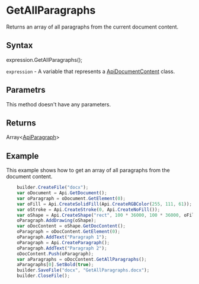 # GetAllParagraphs

Returns an array of all paragraphs from the current document content.

## Syntax

expression.GetAllParagraphs();

`expression` - A variable that represents a [ApiDocumentContent](../ApiDocumentContent.md) class.

## Parametrs

This method doesn't have any parameters.

## Returns

Array<[ApiParagraph](../../ApiParagraph/ApiParagraph.md)>

## Example

This example shows how to get an array of all paragraphs from the document content.

```javascript
	builder.CreateFile("docx");
	var oDocument = Api.GetDocument();
	var oParagraph = oDocument.GetElement(0);
	var oFill = Api.CreateSolidFill(Api.CreateRGBColor(255, 111, 61));
	var oStroke = Api.CreateStroke(0, Api.CreateNoFill());
	var oShape = Api.CreateShape("rect", 100 * 36000, 100 * 36000, oFill, oStroke);
	oParagraph.AddDrawing(oShape);
	var oDocContent = oShape.GetDocContent();
	oParagraph = oDocContent.GetElement(0);
	oParagraph.AddText("Paragraph 1");
	oParagraph = Api.CreateParagraph();
	oParagraph.AddText("Paragraph 2");
	oDocContent.Push(oParagraph);
	var aParagraphs = oDocContent.GetAllParagraphs();
	aParagraphs[0].SetBold(true);
	builder.SaveFile("docx", "GetAllParagraphs.docx");
	builder.CloseFile();
```